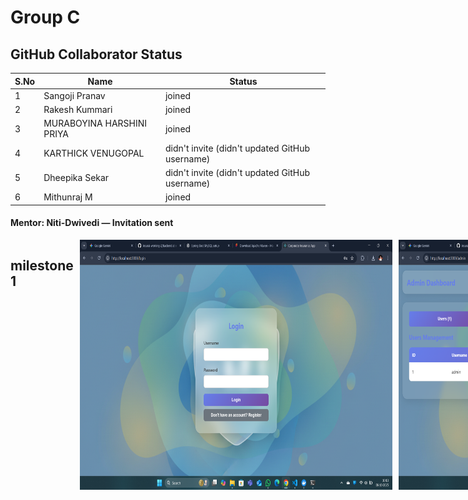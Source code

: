 # Group C  
## GitHub Collaborator Status  

| S.No | Name                       | Status                                      |
|------|----------------------------|---------------------------------------------|
| 1    | Sangoji Pranav             | joined                                      |
| 2    | Rakesh Kummari             | joined                                      |
| 3    | MURABOYINA HARSHINI PRIYA  | joined                                      |
| 4    | KARTHICK VENUGOPAL         | didn't invite (didn't updated GitHub username) |
| 5    | Dheepika Sekar             | didn't invite (didn't updated GitHub username) |
| 6    | Mithunraj M                | joined |

#### **Mentor:** Niti-Dwivedi — Invitation sent
<div style="display:flex;gap:10px;">
  <h2>milestone 1 </h2>
  <img src="./a.png" height="400px" width="500px">
    <img src="./b.png" height="400px" width="500px">
    <img src="./c.png" height="400px" width="500px">
</div>
